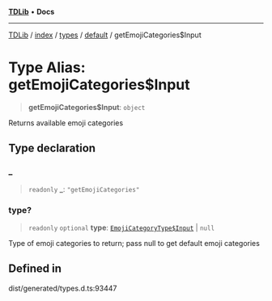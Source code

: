 [**TDLib**](../../../../../../README.md) • **Docs**

***

[TDLib](../../../../../../modules.md) / [index](../../../../../README.md) / [types](../../../README.md) / [default](../README.md) / getEmojiCategories$Input

# Type Alias: getEmojiCategories$Input

> **getEmojiCategories$Input**: `object`

Returns available emoji categories

## Type declaration

### \_

> `readonly` **\_**: `"getEmojiCategories"`

### type?

> `readonly` `optional` **type**: [`EmojiCategoryType$Input`](EmojiCategoryType$Input.md) \| `null`

Type of emoji categories to return; pass null to get default emoji categories

## Defined in

dist/generated/types.d.ts:93447
